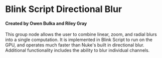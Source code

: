 # Blink Script Directional Blur
#### Created by Owen Bulka and Riley Gray

This group node allows the user to combine linear, zoom, and radial blurs into a single computation. It is implemented in Blink Script to run on the GPU, and operates much faster than Nuke's built in directional blur. Additional functionality includes the ability to blur individual channels.
